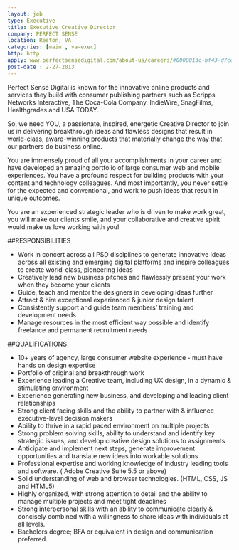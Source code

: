 ```yaml
---
layout: job
type: Executive
title: Executive Creative Director
company: PERFECT SENSE
location: Reston, VA
categories: [main , va-exec]
http: http
apply: www.perfectsensedigital.com/about-us/careers/#0000013c-bf43-d7ce-ab7e-fff3e14a0000
post-date : 2-27-2013
---
```


Perfect Sense Digital is known for the innovative online products and services they build with consumer publishing partners such as Scripps Networks Interactive, The Coca-Cola Company, IndieWire, SnagFilms, Healthgrades and USA TODAY.

So, we need YOU, a passionate, inspired, energetic Creative Director to join us in delivering breakthrough ideas and flawless designs that result in world-class, award-winning products that materially change the way that our partners do business online.

You are immensely proud of all your accomplishments in your career and have developed an amazing portfolio of large consumer web and mobile experiences.  You have a profound respect for building products with your content and technology colleagues.   And most importantly, you never settle for the expected and conventional, and work to push ideas that result in unique outcomes.

You are an experienced strategic leader who is driven to make work great, you will make our clients smile, and your collaborative and creative spirit would make us love working with you!  

##RESPONSIBILITIES

* Work in concert across all PSD disciplines to generate innovative ideas across all existing and emerging digital platforms and inspire colleagues to create world-class, pioneering ideas 
* Creatively lead new business pitches and flawlessly present your work when they become your clients
* Guide, teach and mentor the designers in developing ideas further
* Attract & hire exceptional experienced & junior design talent
* Consistently support and guide team members’ training and development needs
* Manage resources in the most efficient way possible and identify freelance and permanent recruitment needs

##QUALIFICATIONS

* 10+ years of agency, large consumer website experience - must have hands on design expertise
* Portfolio of original and breakthrough work
* Experience leading a Creative team, including UX design, in a dynamic & stimulating environment
* Experience generating new business, and developing and leading client relationships
* Strong client facing skills and the ability to partner with & influence executive-level decision makers
* Ability to thrive in a rapid paced environment on multiple projects
* Strong problem solving skills, ability to understand and identify key strategic issues, and develop creative design solutions to assignments
* Anticipate and implement next steps, generate improvement opportunities and translate new ideas into workable solutions
* Professional expertise and working knowledge of industry leading tools and software. ( Adobe Creative Suite 5.5 or above)
* Solid understanding of web and browser technologies. (HTML, CSS, JS and HTML5)
* Highly organized, with strong attention to detail and the ability to manage multiple projects and meet tight deadlines
* Strong interpersonal skills with an ability to communicate clearly & concisely combined with a willingness to share ideas with individuals at all levels.
* Bachelors degree; BFA or equivalent in design and communication preferred.